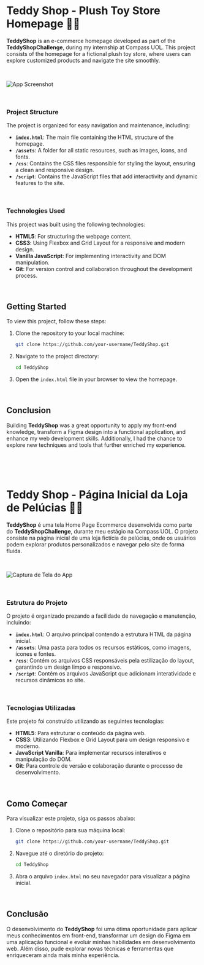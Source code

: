 # **Teddy Shop - Plush Toy Store Homepage** 🧸✨

**TeddyShop** is an e-commerce homepage developed as part of the **TeddyShopChallenge**, during my internship at Compass UOL. This project consists of the homepage for a fictional plush toy store, where users can explore customized products and navigate the site smoothly.

<br>

![App Screenshot](https://github.com/brunasanog/TeddyShop/blob/main/assets/readme-img.png)

<br>

### **Project Structure**

The project is organized for easy navigation and maintenance, including:

- **`index.html`**: The main file containing the HTML structure of the homepage.
- **`/assets`**: A folder for all static resources, such as images, icons, and fonts.
- **`/css`**: Contains the CSS files responsible for styling the layout, ensuring a clean and responsive design.
- **`/script`**: Contains the JavaScript files that add interactivity and dynamic features to the site.

<br>

### **Technologies Used**

This project was built using the following technologies:

- **HTML5**: For structuring the webpage content.
- **CSS3**: Using Flexbox and Grid Layout for a responsive and modern design.
- **Vanilla JavaScript**: For implementing interactivity and DOM manipulation.
- **Git**: For version control and collaboration throughout the development process.

<br>

## **Getting Started**

To view this project, follow these steps:

1. Clone the repository to your local machine:
   ```bash
   git clone https://github.com/your-username/TeddyShop.git
   ```
2. Navigate to the project directory:
   ```bash
   cd TeddyShop
   ```
3. Open the `index.html` file in your browser to view the homepage.

<br>

## **Conclusion**

Building **TeddyShop** was a great opportunity to apply my front-end knowledge, transform a Figma design into a functional application, and enhance my web development skills. Additionally, I had the chance to explore new techniques and tools that further enriched my experience.

<br>
<br>
<br>

# **Teddy Shop - Página Inicial da Loja de Pelúcias** 🧸✨

**TeddyShop** é uma tela Home Page Ecommerce desenvolvida como parte do **TeddyShopChallenge**, durante meu estágio na Compass UOL. O projeto consiste na página inicial de uma loja fictícia de pelúcias, onde os usuários podem explorar produtos personalizados e navegar pelo site de forma fluida.

<br>

![Captura de Tela do App](https://github.com/brunasanog/TeddyShop/blob/main/assets/readme-img.png)

<br>

### **Estrutura do Projeto**

O projeto é organizado prezando a facilidade de navegação e manutenção, incluindo:

- **`index.html`**: O arquivo principal contendo a estrutura HTML da página inicial.
- **`/assets`**: Uma pasta para todos os recursos estáticos, como imagens, ícones e fontes.
- **`/css`**: Contém os arquivos CSS responsáveis pela estilização do layout, garantindo um design limpo e responsivo.
- **`/script`**: Contém os arquivos JavaScript que adicionam interatividade e recursos dinâmicos ao site.

<br>

### **Tecnologias Utilizadas**

Este projeto foi construído utilizando as seguintes tecnologias:

- **HTML5**: Para estruturar o conteúdo da página web.
- **CSS3**: Utilizando Flexbox e Grid Layout para um design responsivo e moderno.
- **JavaScript Vanilla**: Para implementar recursos interativos e manipulação do DOM.
- **Git**: Para controle de versão e colaboração durante o processo de desenvolvimento.

<br>

## **Como Começar**

Para visualizar este projeto, siga os passos abaixo:

1. Clone o repositório para sua máquina local:
   ```bash
   git clone https://github.com/your-username/TeddyShop.git
   ```
2. Navegue até o diretório do projeto:
   ```bash
   cd TeddyShop
   ```
3. Abra o arquivo `index.html` no seu navegador para visualizar a página inicial.

<br>

## **Conclusão**

O desenvolvimento do **TeddyShop** foi uma ótima oportunidade para aplicar meus conhecimentos em front-end, transformar um design do Figma em uma aplicação funcional e evoluir minhas habilidades em desenvolvimento web. Além disso, pude explorar novas técnicas e ferramentas que enriqueceram ainda mais minha experiência.
